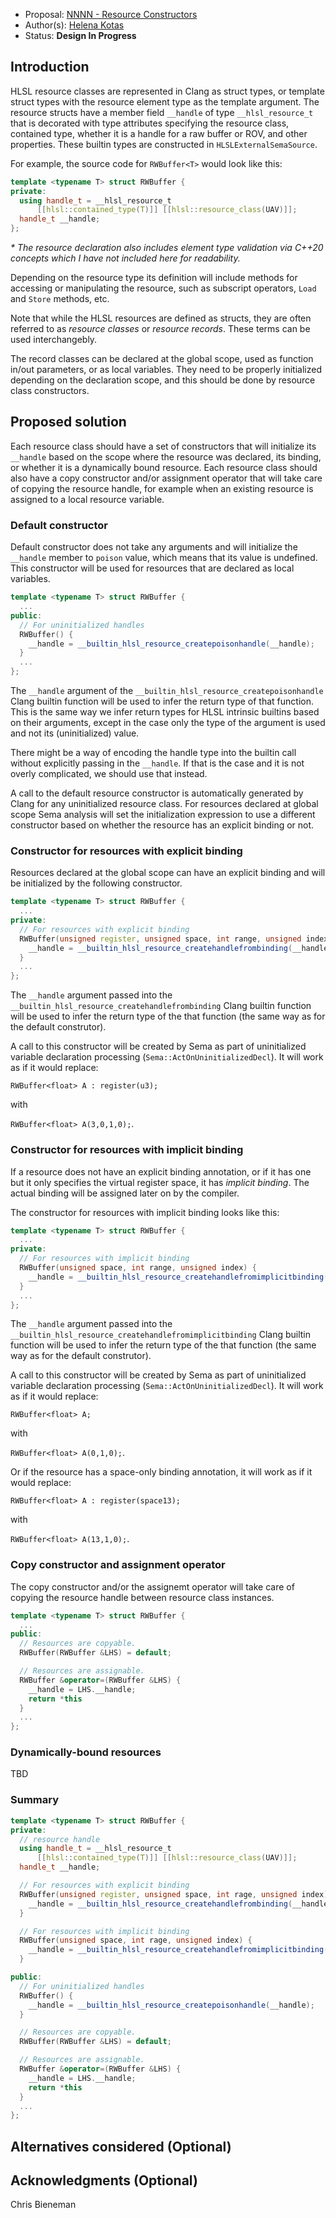 * Proposal: [NNNN - Resource Constructors](NNNN-resource-constructors.md)
* Author(s): [Helena Kotas](https://github.com/hekota)
* Status: **Design In Progress**

## Introduction

HLSL resource classes are represented in Clang as struct types, or template
struct types with the resource element type as the template argument. The
resource structs have a member field `__handle` of type `__hlsl_resource_t` that
is decorated with type attributes specifying the resource class, contained type,
whether it is a handle for a raw buffer or ROV, and other properties. These
builtin types are constructed in `HLSLExternalSemaSource`.

For example, the source code for `RWBuffer<T>` would look like this:

```c++
template <typename T> struct RWBuffer {
private:
  using handle_t = __hlsl_resource_t
      [[hlsl::contained_type(T)]] [[hlsl::resource_class(UAV)]];
  handle_t __handle;
};
```
_* The resource declaration also includes element type validation via C++20
concepts which I have not included here for readability._

Depending on the resource type its definition will include methods for accessing
or manipulating the resource, such as subscript operators, `Load` and `Store`
methods, etc.

Note that while the HLSL resources are defined as structs, they are often
referred to as _resource classes_ or _resource records_. These terms can be used
interchangebly.

The record classes can be declared at the global scope, used as function in/out
parameters, or as local variables. They need to be properly initialized
depending on the declaration scope, and this should be done by resource class
constructors.

## Proposed solution

Each resource class should have a set of constructors that will initialize its
`__handle` based on the scope where the resource was declared, its binding, or
whether it is a dynamically bound resource. Each resource class should also have
a copy constructor and/or assignment operator that will take care of copying the
resource handle, for example when an existing resource is assigned to a local
resource variable.

### Default constructor

Default constructor does not take any arguments and will initialize the
`__handle` member to `poison` value, which means that its value is undefined.
This constructor will be used for resources that are declared as local
variables.

```c++
template <typename T> struct RWBuffer {
  ...
public:
  // For uninitialized handles
  RWBuffer() {
    __handle = __builtin_hlsl_resource_createpoisonhandle(__handle);
  }
  ...
};
```

The `__handle` argument of the `__builtin_hlsl_resource_createpoisonhandle` Clang
builtin function will be used to infer the return type of that function. This is
the same way we infer return types for HLSL intrinsic builtins based on their
arguments, except in the case only the type of the argument is used and not its
(uninitialized) value.

There might be a way of encoding the handle type into the
builtin call without explicitly passing in the `__handle`. If that is the case
and it is not overly complicated, we should use that instead.

A call to the default resource constructor is automatically generated by Clang
for any uninitialized resource class. For resources declared at global scope
Sema analysis will set the initialization expression to use a different
constructor based on whether the resource has an explicit binding or not.

### Constructor for resources with explicit binding

Resources declared at the global scope can have an explicit binding and will be
initialized by the following constructor.

```c++
template <typename T> struct RWBuffer {
  ...
private:
  // For resources with explicit binding
  RWBuffer(unsigned register, unsigned space, int range, unsigned index) {
    __handle = __builtin_hlsl_resource_createhandlefrombinding(__handle, register, space, range, index);
  }
  ...
};
```

The `__handle` argument passed into the
`__builtin_hlsl_resource_createhandlefrombinding` Clang builtin function will be used
to infer the return type of the that function (the same way as for the default
construtor).

A call to this constructor will be created by Sema as part of uninitialized
variable declaration processing (`Sema::ActOnUninitializedDecl`). It will
work as if it would replace:

`RWBuffer<float> A : register(u3);`

with

`RWBuffer<float> A(3,0,1,0);`.

### Constructor for resources with implicit binding

If a resource does not have an explicit binding annotation, or if it has one but
it only specifies the virtual register space, it has _implicit binding_. The
actual binding will be assigned later on by the compiler.

The constructor for resources with implicit binding looks like this:

```c++
template <typename T> struct RWBuffer {
  ...
private:
  // For resources with implicit binding
  RWBuffer(unsigned space, int range, unsigned index) {
    __handle = __builtin_hlsl_resource_createhandlefromimplicitbinding(__handle, space, range, index);
  }
  ...
};
```

The `__handle` argument passed into the
`__builtin_hlsl_resource_createhandlefromimplicitbinding` Clang builtin function will
be used to infer the return type of the that function (the same way as for the
default construtor).

A call to this constructor will be created by Sema as part of uninitialized
variable declaration processing (`Sema::ActOnUninitializedDecl`). It will
work as if it would replace:

`RWBuffer<float> A;`

with

`RWBuffer<float> A(0,1,0);`.

Or if the resource has a space-only binding annotation, it will work as if it
would replace:

`RWBuffer<float> A : register(space13);`

with

`RWBuffer<float> A(13,1,0);`.

### Copy constructor and assignment operator

The copy constructor and/or the assignemt operator will take care of copying the
resource handle between resource class instances.

```c++
template <typename T> struct RWBuffer {
  ...
public:
  // Resources are copyable.
  RWBuffer(RWBuffer &LHS) = default;

  // Resources are assignable.
  RWBuffer &operator=(RWBuffer &LHS) {
    __handle = LHS.__handle;
    return *this
  }
  ...
};
```

### Dynamically-bound resources

TBD

### Summary

```c++
template <typename T> struct RWBuffer {
private:
  // resource handle
  using handle_t = __hlsl_resource_t
      [[hlsl::contained_type(T)]] [[hlsl::resource_class(UAV)]];
  handle_t __handle;

  // For resources with explicit binding
  RWBuffer(unsigned register, unsigned space, int rage, unsigned index) {
    __handle = __builtin_hlsl_resource_createhandlefrombinding(__handle, register, space, range, index);
  }

  // For resources with implicit binding
  RWBuffer(unsigned space, int rage, unsigned index) {
    __handle = __builtin_hlsl_resource_createhandlefromimplicitbinding(__handle, space, range, index);
  }

public:
  // For uninitialized handles
  RWBuffer() {
    __handle = __builtin_hlsl_resource_createpoisonhandle(__handle);
  }

  // Resources are copyable.
  RWBuffer(RWBuffer &LHS) = default;

  // Resources are assignable.
  RWBuffer &operator=(RWBuffer &LHS) {
    __handle = LHS.__handle;
    return *this
  }
  ...
};
```

## Alternatives considered (Optional)

## Acknowledgments (Optional)

Chris Bieneman

<!-- {% endraw %} -->
